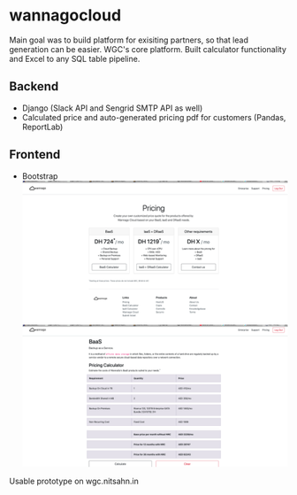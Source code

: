 # wannagocloud

Main goal was to build platform for exisiting partners, so that lead generation can be easier. 
WGC's core platform. Built calculator functionality and Excel to any SQL table pipeline.

## Backend

- Django (Slack API and Sengrid SMTP API as well)
- Calculated price and auto-generated pricing pdf for customers (Pandas, ReportLab)

## Frontend

- Bootstrap
![alt text](https://github.com/nitishsahni/wannagocloud/blob/master/Screen%20Shot%202020-11-02%20at%2011.11.04%20PM.png)
![alt text](https://github.com/nitishsahni/wannagocloud/blob/master/Screen%20Shot%202020-11-02%20at%2011.11.52%20PM.png)


Usable prototype on wgc.nitsahn.in


